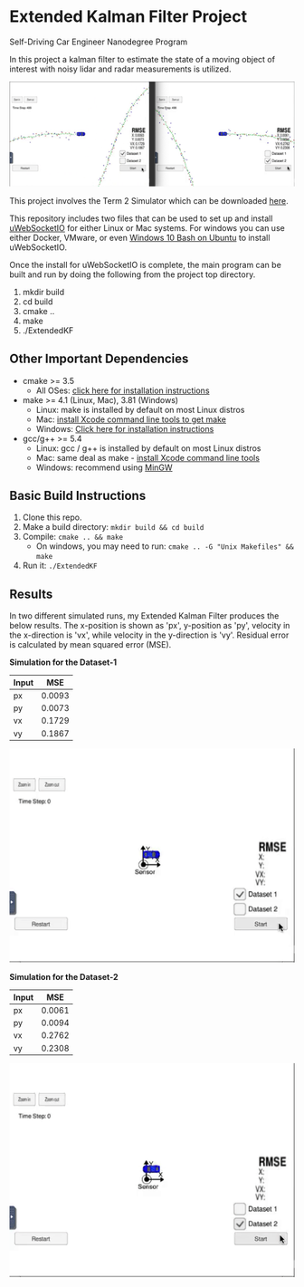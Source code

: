 # Extended Kalman Filter Project
Self-Driving Car Engineer Nanodegree Program

In this project a kalman filter to estimate the state of a moving object of interest with noisy lidar and radar measurements is utilized.

![](img/heading.png)

This project involves the Term 2 Simulator which can be downloaded [here](https://github.com/udacity/self-driving-car-sim/releases).

This repository includes two files that can be used to set up and install [uWebSocketIO](https://github.com/uWebSockets/uWebSockets) for either Linux or Mac systems. For windows you can use either Docker, VMware, or even [Windows 10 Bash on Ubuntu](https://www.howtogeek.com/249966/how-to-install-and-use-the-linux-bash-shell-on-windows-10/) to install uWebSocketIO.

Once the install for uWebSocketIO is complete, the main program can be built and run by doing the following from the project top directory.

1. mkdir build
2. cd build
3. cmake ..
4. make
5. ./ExtendedKF

## Other Important Dependencies

* cmake >= 3.5
  * All OSes: [click here for installation instructions](https://cmake.org/install/)
* make >= 4.1 (Linux, Mac), 3.81 (Windows)
  * Linux: make is installed by default on most Linux distros
  * Mac: [install Xcode command line tools to get make](https://developer.apple.com/xcode/features/)
  * Windows: [Click here for installation instructions](http://gnuwin32.sourceforge.net/packages/make.htm)
* gcc/g++ >= 5.4
  * Linux: gcc / g++ is installed by default on most Linux distros
  * Mac: same deal as make - [install Xcode command line tools](https://developer.apple.com/xcode/features/)
  * Windows: recommend using [MinGW](http://www.mingw.org/)

## Basic Build Instructions

1. Clone this repo.
2. Make a build directory: `mkdir build && cd build`
3. Compile: `cmake .. && make` 
   * On windows, you may need to run: `cmake .. -G "Unix Makefiles" && make`
4. Run it: `./ExtendedKF `

## Results
In two different simulated runs, my Extended Kalman Filter produces the below results. The x-position is shown as 'px', y-position as 'py', velocity in the x-direction is 'vx', while velocity in the y-direction is 'vy'. Residual error is calculated by mean squared error (MSE).

**Simulation for the Dataset-1**  
  
| Input |   MSE   |
| ----- | ------- |
|  px   | 0.0093 |
|  py   | 0.0073 |
|  vx   | 0.1729 |
|  vy   | 0.1867 |

![](img/simulation-data1.gif)  
  

**Simulation for the Dataset-2**  
  
| Input |   MSE   |
| ----- | ------- |
|  px   | 0.0061 |
|  py   | 0.0094 |
|  vx   | 0.2762 |
|  vy   | 0.2308 |
  
![](img/simulation-data2.gif)